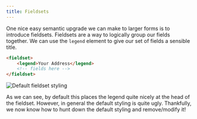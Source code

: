 ```yaml
---
title: Fieldsets
---
```


<div class="panels">
<div>

One nice easy semantic upgrade we can make to larger forms is to introduce fieldsets. Fieldsets are a way to logically group our fields together. We can use the `legend` element to give our set of fields a sensible title.

~~~html
<fieldset>
    <legend>Your Address</legend>
    <!-- fields here -->
</fieldset>
~~~

</div>
<div>

![Default fieldset styling](../fieldsets.png)

As we can see, by default this places the legend quite nicely at the head of the fieldset. However, in general the default styling is quite ugly. Thankfully, we now know how to hunt down the default styling and remove/modify it!

</div>
</div>